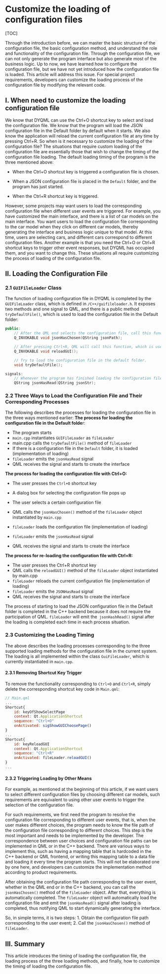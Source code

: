 # Customize the loading of configuration files

[TOC]

Through the introduction before, we can master the basic structure of the configuration file, the basic configuration method, and understand the role and functionality of the configuration file. Through the configuration file, we can not only generate the program interface but also generate most of the business logic. Up to now, we have learned how to configure the configuration file, but we have not yet introduced how the configuration file is loaded. This article will address this issue. For special project requirements, developers can customize the loading process of the configuration file by modifying the relevant code.

## I. When need to customize the loading configuration file

We know that DYQML can use the Ctrl+O shortcut key to select and load the configuration file. We know that the program will load the JSON configuration file in the Default folder by default when it starts. We also know the application will reload the current configuration file at any time by pressing Ctrl+R. So when is it necessary to customize the loading of the configuration file? The situations that require custom loading of the configuration file are essentially those that wish to change the timing of the configuration file loading. The default loading timing of the program is the three mentioned above:

- When the Ctrl+O shortcut key is triggered  a configuration file is chosen.

- When a JSON configuration file is placed in the `Default` folder, and the program has just started.

- When the Ctrl+R shortcut key is triggered. 


However, some projects may want users to load the corresponding configuration file when different user events are triggered. For example, you have customized the main interface, and there is a list of car models on the main interface. You want users to load the configuration file corresponding to the car model when they click on different car models, thereby generating the interface and business logic unique to that model. At this time, users are selecting cars, and different cars correspond to different configuration files. Another example is that you need the Ctrl+O or Ctrl+R shortcut keys to trigger other event responses, but DYQML has occupied them, and you want to change this. These situations all require customizing the process of loading of the configuration file.

## II. Loading the Configuration File

### 2.1 `GUIFileLoader` Class

The function of loading configuration file in DYQML is completed by the `GUIFileLoader` class, which is defined in `/C++/guifileloader.h`. It exposes two methods and one signal to QML, and there is a public method `tryDefaultFile()`, which is used to load the configuration file in the Default folder:

```c++
public:
    // After the QML end selects the configuration file, call this function with the configuration file path as the parameter. After the program loads the configuration file, it will emit the following jsonHasRead signal.
    Q_INVOKABLE void jsonHasChosen(QString jsonPath);

    // After pressing Ctrl+R, QML will call this function, which is used to reload the currently selected configuration file. After the program is loaded, it will also emit the jsonHasRead signal.
    Q_INVOKABLE void reloadGUI();

    // Try to load the configuration file in the default folder.
    void tryDefaultFile();

signals:
    // Whenever the program has finished loading the configuration file, it will emit the following signal.
    QString jsonHasRead(QString jsonStr);
```

### 2.2 Three Ways to Load the Configuration File and Their Corresponding Processes

The following describes the processes for loading the configuration file in the three ways mentioned earlier: **The process for loading the configuration file in the Default folde**r:

- The program starts
- `main.cpp` instantiates `GUIFileLoader` as `fileLoader`
- main.cpp calls the `tryDefaultFile()` method of `fileLoader`
- If there is a configuration file in the `Default` folder, it is loaded (implementation of loading)
- `fileLoader` emits the `jsonHasRead` signal
- QML receives the signal and starts to create the interface 

**The process for loading the configuration file with Ctrl+O:**

- The user presses the `Ctrl+O` shortcut key

- A dialog box for selecting the configuration file pops up

- The user selects a certain configuration file

- QML calls the `jsonHasChosen()` method of the `fileLoader` object instantiated by `main.cpp`

- `fileLoader` loads the configuration file (implementation of loading)

- `fileLoader` emits the `jsonHasRead` signal

- QML receives the signal and starts to create the interface 

**The process for re-loading the configuration file with Ctrl+R:**

- The user presses the Ctrl+R shortcut key
- QML calls the `reloadGUI()` method of the `fileLoader` object instantiated by main.cpp
- `fileLoader` reloads the current configuration file (implementation of loading)
- `fileLoader` emits the `JSONHasRead` signal
- QML receives the signal and starts to create the interface 

The process of starting to load the JSON configuration file in the Default folder is completed in the C++ backend because it does not require the participation of QML. `fileLoader` will emit the` jsonHashRead()` signal after the loading is completed each time in each process situation.

### 2.3 Customizing the Loading Timing

The above describes the loading processes corresponding to the three supported loading methods for the configuration file in the current system. The loading is all implemented within the class `GuiFileLoader`, which is currently instantiated in `main.cpp`.

#### 2.3.1 Removing Shortcut Key Trigger

To remove the functionality corresponding to `Ctrl+O` and `Ctrl+R`, simply delete the corresponding shortcut key code in `Main.qml`:

```qml
// Main.qml
...
Shortcut{
    id: keyOfShowSelectPage
    context: Qt.ApplicationShortcut
    sequence: "Ctrl+O"
    onActivated: sigShowGUIChoosePage()
}
...
Shortcut{
    id: keyReloadGUI
    context: Qt.ApplicationShortcut
    sequence: "Ctrl+R"
    onActivated: fileLoader.reloadGUI()
}
...
```

#### 2.3.2 Triggering Loading by Other Means

For example, as mentioned at the beginning of this article, if we want users to select different configuration files by choosing different car models, such requirements are equivalent to using other user events to trigger the selection of the configuration file.

For such requirements, we first need the program to resolve the configuration file corresponding to different user events, that is, when the user makes different choices, the program needs to know the file path of the configuration file corresponding to different choices. This step is the most important and needs to be implemented by the developer. The correspondence between user choices and configuration file paths can be implemented in QML or in the C++ backend. There are various ways to implement this, such as having a mapping table that is hardcoded in the C++ backend or QML frontend, or writing this mapping table to a data file and loading it every time the program starts. This will not be elaborated one by one here, and developers can customize the implementation method according to product requirements.

After obtaining the configuration file path corresponding to the user event, whether in the QML end or in the C++ backend, you can call the `jsonHasChosen()` method of the `fileLoader` object. After that, everything is automatically completed. The `fileLoader` object will automatically load the configuration file and emit the `jsonHasRead()` signal after loading is completed, thus notifying QML to start dynamically generating the interface. 

So, in simple terms, it is two steps: 1. Obtain the configuration file path corresponding to the user event; 2. Call the `jsonHasChosen()` method of `fileLoader`.

## III. Summary

This article introduces the timing of loading the configuration file, the loading process of the three loading methods, and finally, how to customize the timing of loading the configuration file.

